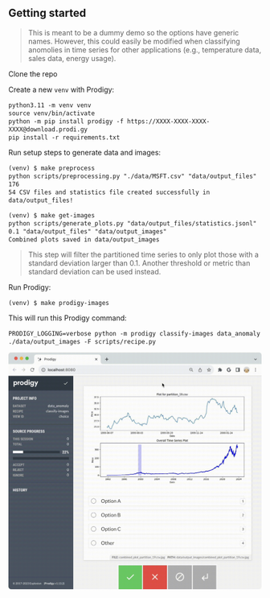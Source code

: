 ## Getting started

> This is meant to be a dummy demo so the options have generic names. However, this could easily be modified when classifying anomolies in time series for other applications (e.g., temperature data, sales data, energy usage).

Clone the repo

Create a new `venv` with Prodigy:

```
python3.11 -m venv venv
source venv/bin/activate
python -m pip install prodigy -f https://XXXX-XXXX-XXXX-XXXX@download.prodi.gy
pip install -r requirements.txt
```

Run setup steps to generate data and images:
```
(venv) $ make preprocess                
python scripts/preprocessing.py "./data/MSFT.csv" "data/output_files" 176
54 CSV files and statistics file created successfully in data/output_files!
```

```
(venv) $ make get-images
python scripts/generate_plots.py "data/output_files/statistics.jsonl" 0.1 "data/output_files" "data/output_images"
Combined plots saved in data/output_images
```

> This step will filter the partitioned time series to only plot those with a standard deviation larger than 0.1. Another threshold or metric than standard deviation can be used instead.

Run Prodigy:
```
(venv) $ make prodigy-images
```

This will run this Prodigy command:
```
PRODIGY_LOGGING=verbose python -m prodigy classify-images data_anomaly ./data/output_images -F scripts/recipe.py
```


![](img/timeseries.gif)
